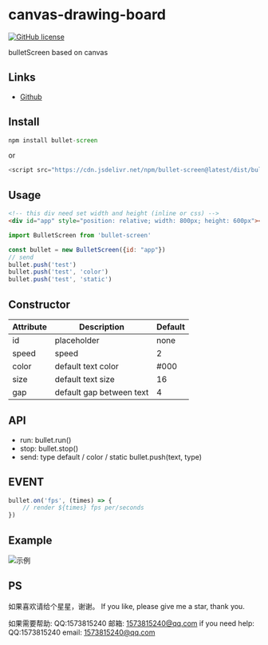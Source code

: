 # canvas-drawing-board

[![GitHub license](https://img.shields.io/badge/license-MIT-blue.svg)](https://github.com/5SSS/bulletScreen)

bulletScreen based on canvas

## Links

- [Github](https://github.com/5SSS/bulletScreen)

## Install

```js
npm install bullet-screen
```

or

```js
<script src="https://cdn.jsdelivr.net/npm/bullet-screen@latest/dist/bulletScreen.js"></script>
```

## Usage

```html
<!-- this div need set width and height (inline or css) -->
<div id="app" style="position: relative; width: 800px; height: 600px"></div>
```

```js
import BulletScreen from 'bullet-screen'

const bullet = new BulletScreen({id: "app"})
// send
bullet.push('test')
bullet.push('test', 'color')
bullet.push('test', 'static')
```


## Constructor

| Attribute  | Description  | Default |
|-------- |-------- | -------- |
| id | placeholder | none |
| speed | speed | 2 |
| color | default text color| #000 |
| size  | default text size | 16 |
| gap  |  default gap between text | 4 |

## API

- run:
bullet.run()
- stop:
bullet.stop()
- send: type default / color / static
bullet.push(text, type)

## EVENT

```js
bullet.on('fps', (times) => {
	// render ${times} fps per/seconds
})
```

## Example

![示例](./src/example/example.png)

## PS

如果喜欢请给个星星，谢谢。
If you like, please give me a star, thank you.

如果需要帮助: QQ:1573815240 邮箱: 1573815240@qq.com
if you need help: QQ:1573815240 email: 1573815240@qq.com
